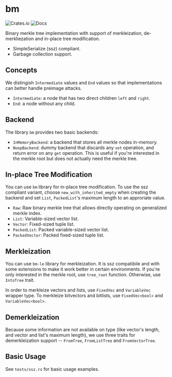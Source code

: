 # bm

![Crates.io](https://img.shields.io/crates/v/bm.svg)
![Docs](https://docs.rs/bm/badge.svg)

Binary merkle tree implementation with support of merkleization,
de-merkliezation and in-place tree modification.

* SimpleSerialize (ssz) compliant.
* Garbage collection support.

## Concepts

We distingish `Intermediate` values and `End` values so that
implementations can better handle preimage attacks.

* `Intermediate`: a node that has two direct children `left` and
  `right`.
* `End`: a node without any child.

## Backend

The library `bm` provides two basic backends:

* `InMemoryBackend`: a backend that stores all merkle nodes in-memory.
* `NoopBackend`: dummy backend that discards any `set` operation, and
  return error on any `get` operation. This is useful if you're
  interested in the merkle root but does not actually need the merkle
  tree.

## In-place Tree Modification

You can use `bm` library for in-place tree modification. To use the
ssz compliant variant, choose `new_with_inherited_empty` when creating
the backend and set `List`, `PackedList`'s maximum length to an
approriate value.

* `Raw`: Raw binary merkle tree that allows directly operating on
  generalized merkle index.
* `List`: Variable-sized vector list.
* `Vector`: Fixed-sized tuple list.
* `PackedList`: Packed variable-sized vector list.
* `PackedVector`: Packed fixed-sized tuple list.

## Merkleization

You can use `bm-le` library for merkleization. It is ssz compatibile
and with some extensions to make it work better in certain
environments. If you're only interested in the merkle root, use
`tree_root` function. Otherwise, use `IntoTree` trait.

In order to merkleize vectors and lists, use `FixedVec` and
`VariableVec` wrapper type. To merkleize bitvectors and bitlists, use
`FixedVec<bool>` and `VariableVec<bool>`.

## Demerkleization

Because some information are not available on type (like vector's
length, and vector and list's maximum length), we use three traits for
demerkleization support -- `FromTree`, `FromListTree` and
`FromVectorTree`.

## Basic Usage

See `tests/ssz.rs` for basic usage examples.
